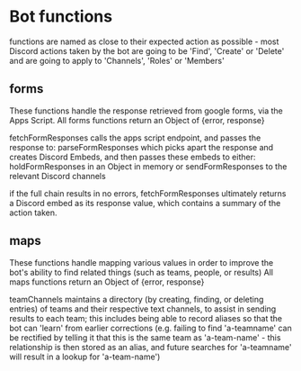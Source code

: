 # Bot functions

functions are named as close to their expected action as possible - most Discord actions taken by the bot are going to be 'Find', 'Create' or 'Delete' and are going to apply to 'Channels', 'Roles' or 'Members'

## forms

These functions handle the response retrieved from google forms, via the Apps Script.
All forms functions return an Object of {error, response}

fetchFormResponses calls the apps script endpoint, and passes the response to:
parseFormResponses which picks apart the response and creates Discord Embeds, and then passes these embeds to either:
holdFormResponses in an Object in memory
or
sendFormResponses to the relevant Discord channels

if the full chain results in no errors, fetchFormResponses ultimately returns a Discord embed as its response value, which contains a summary of the action taken.

## maps

These functions handle mapping various values in order to improve the bot's ability to find related things (such as teams, people, or results)
All maps functions return an Object of {error, response}

teamChannels maintains a directory (by creating, finding, or deleting entries) of teams and their respective text channels, to assist in sending results to each team; this includes being able to record aliases so that the bot can 'learn' from earlier corrections (e.g. failing to find 'a-teamname' can be rectified by telling it that this is the same team as 'a-team-name' - this relationship is then stored as an alias, and future searches for 'a-teamname' will result in a lookup for 'a-team-name')